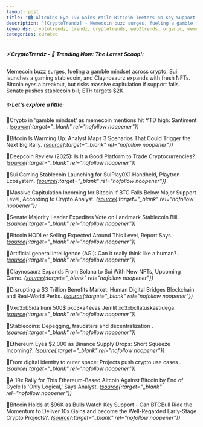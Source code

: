 ```yaml
---
layout: post
title: "🏙️ Altcoins Eye 19x Gains While Bitcoin Teeters on Key Support Bitcoin News"
description: "[CryptoTrendz] - Memecoin buzz surges, fueling a gamble mindset across crypto. Sui launches a gaming stablecoin, and Claynosaurz expands with fresh NFTs. Bitcoin eyes a breakout, but risks massive capitulation if support fails. Senate pushes stablecoin bill; ETH targets $2K."
keywords: cryptotrendz, trendz, cryptotrends, web3trends, organic, memecoin, Digital, Altcoin, BTC, Binance, Bitcoin, Stablecoin, Crypto, Analyst
categories: curated
---
```


##### ⚡ CryptoTrendz - 📌 *Trending Now: The Latest Scoop!:*

Memecoin buzz surges, fueling a gamble mindset across crypto. Sui launches a gaming stablecoin, and Claynosaurz expands with fresh NFTs. Bitcoin eyes a breakout, but risks massive capitulation if support fails. Senate pushes stablecoin bill; ETH targets $2K.

##### ✨ *Let's explore a little:*


🔹Crypto in 'gamble mindset' as memecoin mentions hit YTD high: Santiment . *([source](https://s.avyag.com/xtuf){:target="_blank" rel="nofollow noopener"})*

🔹Bitcoin Is Warming Up: Analyst Maps 3 Scenarios That Could Trigger the Next Big Rally. *([source](https://s.avyag.com/4441){:target="_blank" rel="nofollow noopener"})*

🔹Deepcoin Review (2025): Is It a Good Platform to Trade Cryptocurrencies?. *([source](https://s.avyag.com/a1qy){:target="_blank" rel="nofollow noopener"})*

🔹Sui Gaming Stablecoin Launching for SuiPlay0X1 Handheld, Playtron Ecosystem. *([source](https://s.avyag.com/afv8){:target="_blank" rel="nofollow noopener"})*

🔹Massive Capitulation Incoming for Bitcoin if BTC Falls Below Major Support Level, According to Crypto Analyst. *([source](https://s.avyag.com/42dj){:target="_blank" rel="nofollow noopener"})*

🔹Senate Majority Leader Expedites Vote on Landmark Stablecoin Bill. *([source](https://s.avyag.com/dxem){:target="_blank" rel="nofollow noopener"})*

🔹Bitcoin HODLer Selling Expected Around This Level, Report Says. *([source](https://s.avyag.com/ifsq){:target="_blank" rel="nofollow noopener"})*

🔹Artificial general intelligence (AGI): Can it really think like a human? . *([source](https://s.avyag.com/gvcp){:target="_blank" rel="nofollow noopener"})*

🔹Claynosaurz Expands From Solana to Sui With New NFTs, Upcoming Game. *([source](https://s.avyag.com/cnao){:target="_blank" rel="nofollow noopener"})*

🔹Disrupting a $3 Trillion Benefits Market: Human Digital Bridges Blockchain and Real-World Perks. *([source](https://s.avyag.com/3geu){:target="_blank" rel="nofollow noopener"})*

🔹Vxc3xb5ida kuni 500$ pxc3xa4evas Jemlit xc3xbcllatuskastidega. *([source](https://s.avyag.com/sld1){:target="_blank" rel="nofollow noopener"})*

🔹Stablecoins: Depegging, fraudsters and decentralization . *([source](https://s.avyag.com/p8pr){:target="_blank" rel="nofollow noopener"})*

🔹Ethereum Eyes $2,000 as Binance Supply Drops: Short Squeeze Incoming?. *([source](https://s.avyag.com/iz2k){:target="_blank" rel="nofollow noopener"})*

🔹From digital identity to outer space: Projects push crypto use cases . *([source](https://s.avyag.com/2b2f){:target="_blank" rel="nofollow noopener"})*

🔹A 19x Rally for This Ethereum-Based Altcoin Against Bitcoin by End of Cycle Is 'Only Logical,' Says Analyst. *([source](https://s.avyag.com/61h8){:target="_blank" rel="nofollow noopener"})*

🔹Bitcoin Holds at $96K as Bulls Watch Key Support - Can BTCBull Ride the Momentum to Deliver 10x Gains and become the Well-Regarded Early-Stage Crypto Projects?. *([source](https://s.avyag.com/dqfc){:target="_blank" rel="nofollow noopener"})*
